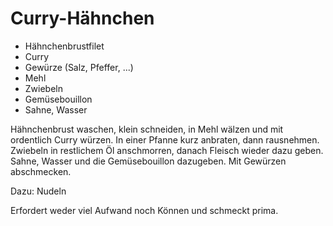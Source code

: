 # Curry-Hähnchen

* Hähnchenbrustfilet
* Curry
* Gewürze (Salz, Pfeffer, ...)
* Mehl
* Zwiebeln
* Gemüsebouillon
* Sahne, Wasser

Hähnchenbrust waschen, klein schneiden, in Mehl wälzen und mit ordentlich Curry würzen.
In einer Pfanne kurz anbraten, dann rausnehmen.
Zwiebeln in restlichem Öl anschmorren, danach Fleisch wieder dazu geben.
Sahne, Wasser und die Gemüsebouillon dazugeben. Mit Gewürzen abschmecken.

Dazu: Nudeln

Erfordert weder viel Aufwand noch Können und schmeckt prima.
